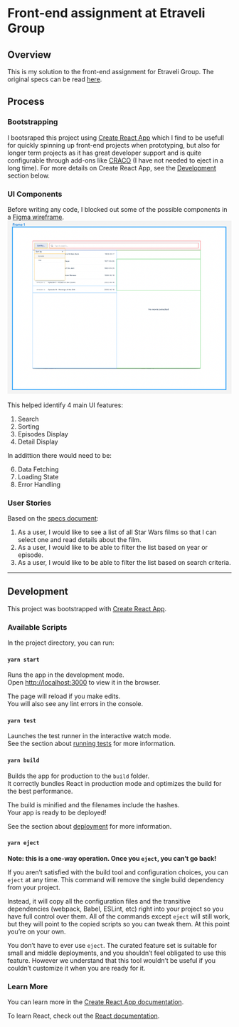 # Front-end assignment at Etraveli Group
## Overview
This is my solution to the front-end assignment for Etraveli Group. The original specs can be read [here](SPECS.md).

## Process

### Bootstrapping
I bootsraped this project using [Create React App](https://github.com/facebook/create-react-app) which I find to be usefull for quickly spinning up front-end projects when prototyping, but also for longer term projects as it has great developer support and is quite configurable through add-ons like [CRACO](https://github.com/gsoft-inc/craco) (I have not needed to eject in a long time). For more details on Create React App, see the [Development](#development) section below.

### UI Components
Before writing any code, I blocked out some of the possible components in a [Figma wireframe](https://www.figma.com/file/Xuq1XB1D457fzvH8HTleBU/Wireframe?node-id=0%3A1). 
![Wireframe](readme_assets/wireframe.png)

This helped identify 4 main UI features:
1. Search
2. Sorting
3. Episodes Display
5. Detail Display

In addittion there would need to be:

6. Data Fetching
7. Loading State
8. Error Handling

### User Stories
Based on the [specs document](SPECS.md):
1. As a user, I would like to see a list of all Star Wars films so that I can select one and read details about the film.
2. As a user, I would like to be able to filter the list based on year or episode.
3. As a user, I would like to be able to filter the list based on search criteria.

----------

## Development

This project was bootstrapped with [Create React App](https://github.com/facebook/create-react-app).

### Available Scripts

In the project directory, you can run:

#### `yarn start`

Runs the app in the development mode.\
Open [http://localhost:3000](http://localhost:3000) to view it in the browser.

The page will reload if you make edits.\
You will also see any lint errors in the console.

#### `yarn test`

Launches the test runner in the interactive watch mode.\
See the section about [running tests](https://facebook.github.io/create-react-app/docs/running-tests) for more information.

#### `yarn build`

Builds the app for production to the `build` folder.\
It correctly bundles React in production mode and optimizes the build for the best performance.

The build is minified and the filenames include the hashes.\
Your app is ready to be deployed!

See the section about [deployment](https://facebook.github.io/create-react-app/docs/deployment) for more information.

#### `yarn eject`

**Note: this is a one-way operation. Once you `eject`, you can’t go back!**

If you aren’t satisfied with the build tool and configuration choices, you can `eject` at any time. This command will remove the single build dependency from your project.

Instead, it will copy all the configuration files and the transitive dependencies (webpack, Babel, ESLint, etc) right into your project so you have full control over them. All of the commands except `eject` will still work, but they will point to the copied scripts so you can tweak them. At this point you’re on your own.

You don’t have to ever use `eject`. The curated feature set is suitable for small and middle deployments, and you shouldn’t feel obligated to use this feature. However we understand that this tool wouldn’t be useful if you couldn’t customize it when you are ready for it.

### Learn More

You can learn more in the [Create React App documentation](https://facebook.github.io/create-react-app/docs/getting-started).

To learn React, check out the [React documentation](https://reactjs.org/).
